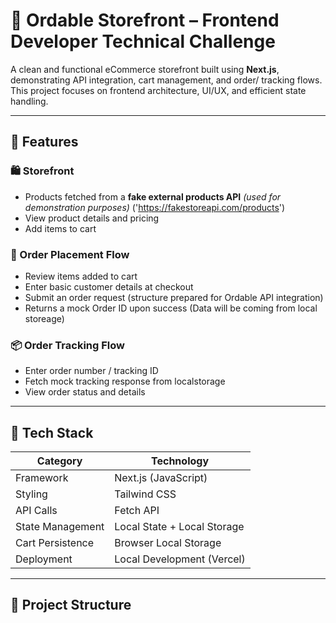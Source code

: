 # 🧩 Ordable Storefront – Frontend Developer Technical Challenge

A clean and functional eCommerce storefront built using **Next.js**, demonstrating API integration, cart management, and order/ tracking flows.  
This project focuses on frontend architecture, UI/UX, and efficient state handling.

---

## 🚀 Features

### 🛍 Storefront
- Products fetched from a **fake external products API** *(used for demonstration purposes)* ('https://fakestoreapi.com/products')
- View product details and pricing
- Add items to cart

### 🧾 Order Placement Flow
- Review items added to cart
- Enter basic customer details at checkout
- Submit an order request (structure prepared for Ordable API integration)
- Returns a mock Order ID upon success (Data will be coming from local storeage)

### 📦 Order Tracking Flow
- Enter order number / tracking ID
- Fetch mock tracking response from localstorage
- View order status and details

---

## 🧠 Tech Stack

| Category | Technology |
|----------|-------------|
| Framework | Next.js (JavaScript) |
| Styling | Tailwind CSS |
| API Calls | Fetch API  |
| State Management | Local State + Local Storage |
| Cart Persistence | Browser Local Storage |
| Deployment | Local Development (Vercel) |

---

## 📁 Project Structure


